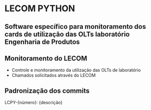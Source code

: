 # LECOM PYTHON
## Software específico para monitoramento dos cards de utilização das OLTs laboratório Engenharia de Produtos

## Monitoramento do LECOM
- Controle e monitoramento da utilização das OLTs de laboratório
- Chamados solicitados através do LECOM


## Padronização dos commits
LCPY-{número}: {descrição}